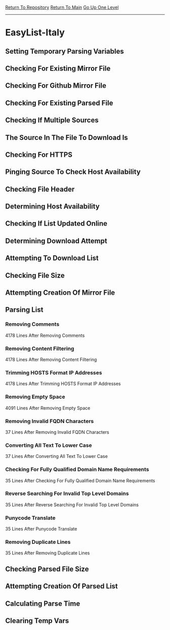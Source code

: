 [Return To Repository](https://github.com/bast69/piholeparser/)
[Return To Main](https://github.com/bast69/piholeparser/blob/master/RecentRunLogs/Mainlog.md)
[Go Up One Level](https://github.com/bast69/piholeparser/blob/master/RecentRunLogs/TopLevelScripts/30-Processing-External-Blacklists.md)
____________________________________
# EasyList-Italy
## Setting Temporary Parsing Variables
## Checking For Existing Mirror File
## Checking For Github Mirror File
## Checking For Existing Parsed File
## Checking If Multiple Sources
## The Source In The File To Download Is
## Checking For HTTPS
## Pinging Source To Check Host Availability
## Checking File Header
## Determining Host Availability
## Checking If List Updated Online
## Determining Download Attempt
## Attempting To Download List
## Checking File Size
## Attempting Creation Of Mirror File
## Parsing List
### Removing Comments
4178 Lines After Removing Comments
### Removing Content Filtering
4178 Lines After Removing Content Filtering
### Trimming HOSTS Format IP Addresses
4178 Lines After Trimming HOSTS Format IP Addresses
### Removing Empty Space
4091 Lines After Removing Empty Space
### Removing Invalid FQDN Characters
37 Lines After Removing Invalid FQDN Characters
### Converting All Text To Lower Case
37 Lines After Converting All Text To Lower Case
### Checking For Fully Qualified Domain Name Requirements
35 Lines After Checking For Fully Qualified Domain Name Requirements
### Reverse Searching For Invalid Top Level Domains
35 Lines After Reverse Searching For Invalid Top Level Domains
### Punycode Translate
35 Lines After Punycode Translate
### Removing Duplicate Lines
35 Lines After Removing Duplicate Lines
## Checking Parsed File Size
## Attempting Creation Of Parsed List
## Calculating Parse Time
## Clearing Temp Vars
